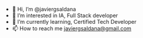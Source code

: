 - 👋 Hi, I’m @javiergsaldana
- 👀 I’m interested in IA, Full Stack developer
- 🌱 I’m currently learning, Certified Tech Developer
- 📫 How to reach me javiergsaldana@gmail.com


<!---
javiergsaldana/javiergsaldana is a ✨ special ✨ repository because its `README.md` (this file) appears on your GitHub profile.
You can click the Preview link to take a look at your changes.
--->

